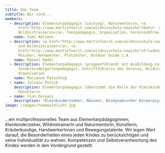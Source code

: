 ```yaml
---
title: Das Team
subtitle: Wir sind...
members:
  - description: Elementarpädagogin (Leitung), Naturmentorin, <a
      href="http://www.martinfuerst.com/wildnisschule-nawisho">Natur- und
      Wildnistrainerin</a>, Tanzpädagogin, Organisation, Vereinsobfrau
    name: Somi Adrienn
  - description: <a href="http://www.martinfuerst.com/wildnisschule-nawisho">Natur-
      und Wildnistrainer</a>, <a
      href="http://www.martinfuerst.com/wildnisschule-nawisho">Friedensstifter</a>,
      Musiker, Handwerker, Platzhüter, Outdoor Guide i.A.
    name: Manuel Mädel
  - description: Elementarpädagogin (gruppenführend) mit Ausbildung zur
      Sonderkindergartenpädagogin, Schriftführerin des Vereins, Wildnisküche,
      Organisation
    name: Marianne Petschnig
  - name: Juliana Potisk
    description: Elementarpädagogin (übernimmt die Rolle der Kleinkinderzieherin),
      Künstlerin
  - name: Finn Dereani
    description: "Kleinkinderzieher, Masseur, Biodynamischer Körperpsychotherapeut i.A. "
image: /images/teamwaldlicht.jpg
---
```

...ein multiprofessionelles Team aus Elementarpädagoginnen, Kleinkinderzieher, WildnistrainerIn und NaturmentorIn, Künstlerin, Kräuterkundige, HandwerkerInnen und Bewegungstalente. Wir legen Wert darauf, die Besonderheiten eines jeden Kindes zu berücksichtigen und seine Individualität zu wahren. Kompetenzen und Selbstverantwortung des Kindes werden in den Vordergrund gestellt.
